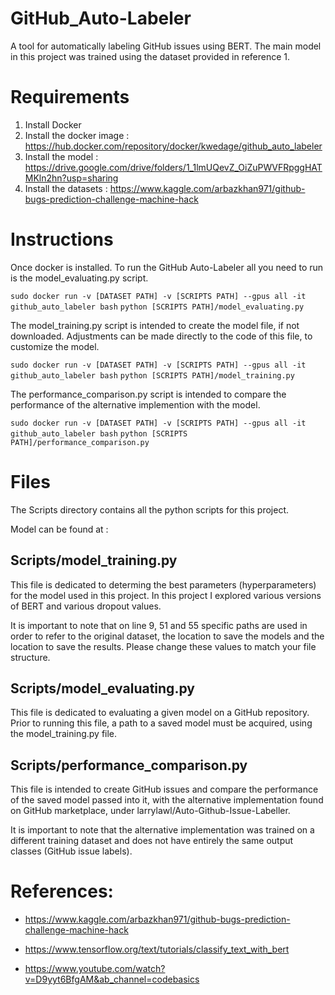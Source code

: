 # GitHub_Auto-Labeler


A tool for automatically labeling GitHub issues using BERT. The main model in this project was trained using the dataset provided in reference 1.

# Requirements

1. Install Docker
2. Install the docker image : https://hub.docker.com/repository/docker/kwedage/github_auto_labeler 
3. Install the model : https://drive.google.com/drive/folders/1_1lmUQevZ_OiZuPWVFRpggHATMKln2hn?usp=sharing
4. Install the datasets : https://www.kaggle.com/arbazkhan971/github-bugs-prediction-challenge-machine-hack

# Instructions

Once docker is installed. To run the GitHub Auto-Labeler all you need to run is the model_evaluating.py script.

`sudo docker run -v [DATASET PATH] -v [SCRIPTS PATH] --gpus all -it github_auto_labeler bash`
`python [SCRIPTS PATH]/model_evaluating.py`

The model_training.py script is intended to create the model file, if not downloaded. Adjustments can be made directly to the code of this file, to customize the model.

`sudo docker run -v [DATASET PATH] -v [SCRIPTS PATH] --gpus all -it github_auto_labeler bash`
`python [SCRIPTS PATH]/model_training.py`

The performance_comparison.py script is intended to compare the performance of the alternative implemention with the model.

`sudo docker run -v [DATASET PATH] -v [SCRIPTS PATH] --gpus all -it github_auto_labeler bash`
`python [SCRIPTS PATH]/performance_comparison.py`


# Files

The Scripts directory contains all the python scripts for this project. 

Model can be found at : 

## Scripts/model_training.py

This file is dedicated to determing the best parameters (hyperparameters) for the model used in this project.
In this project I explored various versions of BERT and various dropout values.

It is important to note that on line 9, 51 and 55 specific paths are used in order to refer to the original dataset, the location to save the models and the location to save the results. Please change these values to match your file structure. 

## Scripts/model_evaluating.py

This file is dedicated to evaluating a given model on a GitHub repository. Prior to running this file, a path to a saved model must be acquired, using the model_training.py file.   

## Scripts/performance_comparison.py

This file is intended to create GitHub issues and compare the performance of the saved model passed into it, with the alternative implementation found on GitHub marketplace, under larrylawl/Auto-Github-Issue-Labeller.

It is important to note that the alternative implementation was trained on a different training dataset and does not have entirely the same output classes (GitHub issue labels). 


# References:

- https://www.kaggle.com/arbazkhan971/github-bugs-prediction-challenge-machine-hack

- https://www.tensorflow.org/text/tutorials/classify_text_with_bert

- https://www.youtube.com/watch?v=D9yyt6BfgAM&ab_channel=codebasics
